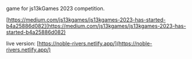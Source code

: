 game for js13kGames 2023 competition.

[https://medium.com/js13kgames/js13kgames-2023-has-started-b4a25886d082](https://medium.com/js13kgames/js13kgames-2023-has-started-b4a25886d082)

live version: [https://noble-rivers.netlify.app/](https://noble-rivers.netlify.app/)